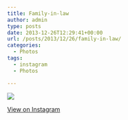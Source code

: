 ```yaml
---
title: Family-in-law
author: admin
type: posts
date: 2013-12-26T12:29:41+00:00
url: /posts/2013/12/26/family-in-law/
categories:
  - Photos
tags:
  - instagram
  - Photos

---
```

<img src="http://lobban.org/wordpress//HLIC/31e0083dd4472af943d33367d24d2696.jpg" class="instagram-image" />

<p class="view-instagram">
  <a href="http://instagram.com/p/iYlXCdqllW/">View on Instagram</a>
</p>